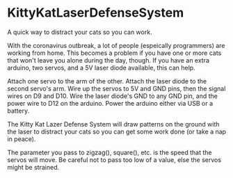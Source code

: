 # KittyKatLaserDefenseSystem
A quick way to distract your cats so you can work.

With the coronavirus outbreak, a lot of people (espeically programmers) are working from home.
This becomes a problem if you have one or more cats that won't leave you alone during the day,
though.  If you have an extra arduino, two servos, and a 5V laser diode available, this can
help.

Attach one servo to the arm of the other.  Attach the laser diode to the second servo's arm.
Wire up the servos to 5V and GND pins, then the signal wires on D9 and D10.
Wire the laser diode's GND to any GND pin, and the power wire to D12 on the arduino.
Power the arduino either via USB or a battery.

The Kitty Kat Lazer Defense System will draw patterns on the ground with the laser to
distract your cats so you can get some work done (or take a nap in peace).

The parameter you pass to zigzag(), square(), etc. is the speed that the servos will move.
Be careful not to pass too low of a value, else the servos might be strained.
